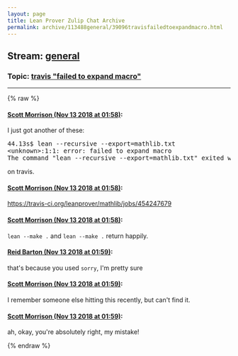 ```yaml
---
layout: page
title: Lean Prover Zulip Chat Archive 
permalink: archive/113488general/39096travisfailedtoexpandmacro.html
---
```


## Stream: [general](index.html)
### Topic: [travis "failed to expand macro"](39096travisfailedtoexpandmacro.html)

---


{% raw %}
#### [ Scott Morrison (Nov 13 2018 at 01:58)](https://leanprover.zulipchat.com/#narrow/stream/113488-general/topic/travis%20%22failed%20to%20expand%20macro%22/near/147562010):
<p>I just got another of these:</p>
<div class="codehilite"><pre><span></span>44.13s$ lean --recursive --export=mathlib.txt
&lt;unknown&gt;:1:1: error: failed to expand macro
The command &quot;lean --recursive --export=mathlib.txt&quot; exited with 1.
</pre></div>


<p>on travis.</p>

#### [ Scott Morrison (Nov 13 2018 at 01:58)](https://leanprover.zulipchat.com/#narrow/stream/113488-general/topic/travis%20%22failed%20to%20expand%20macro%22/near/147562012):
<p><a href="https://travis-ci.org/leanprover/mathlib/jobs/454247679" target="_blank" title="https://travis-ci.org/leanprover/mathlib/jobs/454247679">https://travis-ci.org/leanprover/mathlib/jobs/454247679</a></p>

#### [ Scott Morrison (Nov 13 2018 at 01:58)](https://leanprover.zulipchat.com/#narrow/stream/113488-general/topic/travis%20%22failed%20to%20expand%20macro%22/near/147562019):
<p><code>lean --make .</code> and <code>lean --make .</code> return happily.</p>

#### [ Reid Barton (Nov 13 2018 at 01:59)](https://leanprover.zulipchat.com/#narrow/stream/113488-general/topic/travis%20%22failed%20to%20expand%20macro%22/near/147562026):
<p>that's because you used <code>sorry</code>, I'm pretty sure</p>

#### [ Scott Morrison (Nov 13 2018 at 01:59)](https://leanprover.zulipchat.com/#narrow/stream/113488-general/topic/travis%20%22failed%20to%20expand%20macro%22/near/147562029):
<p>I remember someone else hitting this recently, but can't find it.</p>

#### [ Scott Morrison (Nov 13 2018 at 01:59)](https://leanprover.zulipchat.com/#narrow/stream/113488-general/topic/travis%20%22failed%20to%20expand%20macro%22/near/147562036):
<p>ah, okay, you're absolutely right, my mistake!</p>


{% endraw %}
